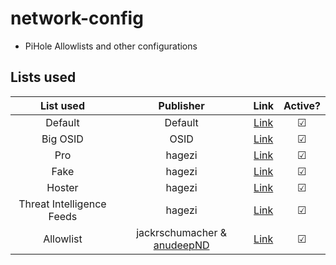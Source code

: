 # network-config
* PiHole Allowlists and other configurations


## Lists used
|List used|Publisher|Link|Active?|
|:--------:|:--------:|:-----:|:-----:|
|Default|Default|[Link](https://raw.githubusercontent.com/StevenBlack/hosts/master/hosts)|&#x2611;
|Big OSID|OSID|[Link](https://big.oisd.nl)|&#x2611;
|Pro|hagezi|[Link](https://raw.githubusercontent.com/hagezi/dns-blocklists/main/domains/pro.txt)|&#x2611;
|Fake|hagezi|[Link](https://raw.githubusercontent.com/hagezi/dns-blocklists/main/adblock/fake.txt)|&#x2611;
|Hoster|hagezi|[Link](https://raw.githubusercontent.com/hagezi/dns-blocklists/main/adblock/hoster.txt)|&#x2611;
|Threat Intelligence Feeds|hagezi|[Link](https://raw.githubusercontent.com/hagezi/dns-blocklists/main/domains/tif.txt)|&#x2611;
|Allowlist|jackrschumacher & [anudeepND](https://raw.githubusercontent.com/anudeepND/whitelist/refs/heads/master/domains/whitelist.txt)|[Link](https://raw.githubusercontent.com/jackrschumacher/network-config/refs/heads/main/whitelist.txt)|&#x2611;

